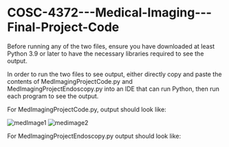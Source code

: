 # COSC-4372---Medical-Imaging---Final-Project-Code

Before running any of the two files, ensure you have downloaded at least Python 3.9 or later to have the necessary libraries required to see the output.

In order to run the two files to see output, either directly copy and paste the contents of MedImagingProjectCode.py and MedImagingProjectEndoscopy.py into an IDE that can run Python, then run each program to see the output. 

For MedImagingProjectCode.py, output should look like: 

![medImage1](https://user-images.githubusercontent.com/73365894/206624760-2436665b-0a35-47d1-966a-4d9a4b5667ad.png)
![medimage2](https://user-images.githubusercontent.com/73365894/206624761-6ab128ff-2abf-4439-b386-b426527e7e0e.png)


For MedImagingProjectEndoscopy.py output should look like: 
